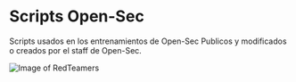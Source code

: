 # Scripts Open-Sec
Scripts usados en los entrenamientos de Open-Sec
Publicos y modificados o creados por el staff de Open-Sec.

![Image of RedTeamers](https://www.open-sec.com/img/Coin-2019-transparent.png)
